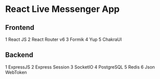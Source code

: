 # React Live Messenger App

## Frontend

1 React JS
2 React Router v6
3 Formik
4 Yup
5 ChakraUI

## Backend

1 ExpressJS
2 Express Session
3 SocketIO
4 PostgreSQL
5 Redis
6 Json WebToken
